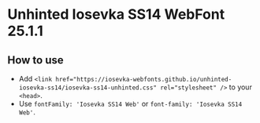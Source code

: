# Unhinted Iosevka SS14 WebFont 25.1.1

## How to use

- Add `<link href="https://iosevka-webfonts.github.io/unhinted-iosevka-ss14/iosevka-ss14-unhinted.css" rel="stylesheet" />` to your `<head>`.
- Use `fontFamily: 'Iosevka SS14 Web'` or `font-family: 'Iosevka SS14 Web'`.
